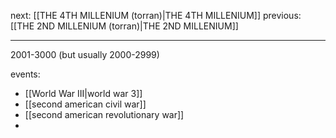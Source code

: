 next: [[THE 4TH MILLENIUM (torran)|THE 4TH MILLENIUM]]
previous: [[THE 2ND MILLENIUM (torran)|THE 2ND MILLENIUM]]

---
2001-3000 (but usually 2000-2999)

events:

- [[World War III|world war 3]]
- [[second american civil war]]
- [[second american revolutionary war]]
- 